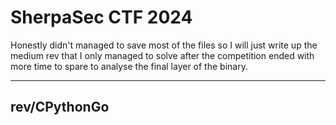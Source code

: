 SherpaSec CTF 2024 
=====

Honestly didn't managed to save most of the files so I will just write up the medium rev that I only managed to solve after the competition ended with more time to spare to analyse the final layer of the binary. 

---
## rev/CPythonGo


